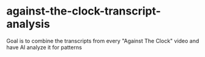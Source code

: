 # against-the-clock-transcript-analysis
Goal is to combine the transcripts from every "Against The Clock" video and have AI analyze it for patterns
